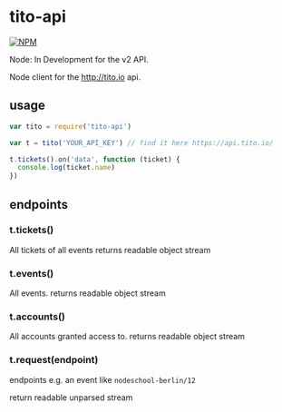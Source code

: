 # tito-api
[![NPM](https://nodei.co/npm/tito-api.png)](https://nodei.co/npm/tito-api/)

Node: In Development for the v2 API.

Node client for the http://tito.io api.

## usage

```js
var tito = require('tito-api')

var t = tito('YOUR_API_KEY') // find it here https://api.tito.io/

t.tickets().on('data', function (ticket) {
  console.log(ticket.name)
})
```

## endpoints

### t.tickets()
All tickets of all events
returns readable object stream

### t.events()
All events.
returns readable object stream

### t.accounts()
All accounts granted access to.
returns readable object stream

### t.request(endpoint)

endpoints e.g. an event like `nodeschool-berlin/12`

return readable unparsed stream
